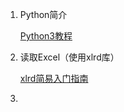 1. Python简介

   [Python3教程](https://www.runoob.com/python3/python3-tutorial.html)

2. 读取Excel（使用xlrd库）

   [xlrd简易入门指南](https://blog.csdn.net/hrj199036/article/details/104348130)

3. 

